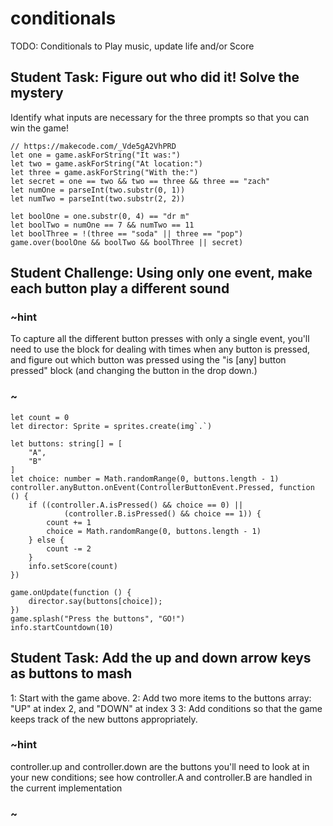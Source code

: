 # conditionals

TODO: Conditionals to Play music, update life and/or Score

## Student Task: Figure out who did it! Solve the mystery
Identify what inputs are necessary for the three prompts so that you can win the game!


```blocks
// https://makecode.com/_Vde5gA2VhPRD
let one = game.askForString("It was:")
let two = game.askForString("At location:")
let three = game.askForString("With the:")
let secret = one == two && two == three && three == "zach"
let numOne = parseInt(two.substr(0, 1))
let numTwo = parseInt(two.substr(2, 2))

let boolOne = one.substr(0, 4) == "dr m"
let boolTwo = numOne == 7 && numTwo == 11
let boolThree = !(three == "soda" || three == "pop")
game.over(boolOne && boolTwo && boolThree || secret)
```

## Student Challenge: Using only one event, make each button play a different sound
### ~hint

To capture all the different button presses with only a single event, you'll need to use the block for dealing with times when any button is pressed, and figure out which button was pressed using the "is [any] button pressed" block (and changing the button in the drop down.)

### ~
```blocks
let count = 0
let director: Sprite = sprites.create(img`.`)

let buttons: string[] = [
    "A",
    "B"
]
let choice: number = Math.randomRange(0, buttons.length - 1)
controller.anyButton.onEvent(ControllerButtonEvent.Pressed, function () {
    if ((controller.A.isPressed() && choice == 0) ||
            (controller.B.isPressed() && choice == 1)) {
        count += 1
        choice = Math.randomRange(0, buttons.length - 1)
    } else {
        count -= 2
    }
    info.setScore(count)
})

game.onUpdate(function () {
    director.say(buttons[choice]);
})
game.splash("Press the buttons", "GO!")
info.startCountdown(10)
```

## Student Task: Add the up and down arrow keys as buttons to mash
1: Start with the game above.
2: Add two more items to the buttons array: "UP" at index 2, and "DOWN" at index 3
3: Add conditions so that the game keeps track of the new buttons appropriately.
### ~hint

controller.up and controller.down are the buttons you'll need to look at in your new conditions; see how controller.A and controller.B are handled in the current implementation

### ~